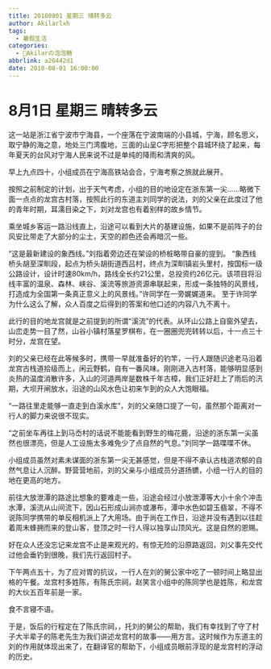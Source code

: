 ```yaml
---
title: 20180801 星期三 晴转多云
author: Akilarlxh
tags:
  - 暑假生活
categories:
  - 🍬Akilarの泡泡糖
abbrlink: a26442d1
date: 2018-08-01 16:00:00
---
```

# 8月1日 星期三 晴转多云

这一站是浙江省宁波市宁海县，一个座落在宁波南端的小县城，宁海，顾名思义，取宁静的海之意，地处三门湾腹地，三面的山呈C字形把整个县城环绕了起来，每年夏天的台风对宁海人民来说不过是单纯的降雨和清爽的风。

早上九点四十，小组成员在宁海高铁站会合，宁海考察之旅就此展开。

按照之前制定的计划，出于天气考虑，小组的目的地设定在浙东第一尖……略微下面一点点的龙宫古村落，按照此行的东道主刘同学的说法，刘的父亲在此度过了他的青年时期，耳濡目染之下，刘对龙宫也有着别样的故乡情节。

乘坐城乡客运一路沿线直上，沿途可以看到大片的基建设施，如果不是前阵子的台风安比带走了大部分的尘土，天空的颜色还会再暗沉一些。

“这是最新建设的象西线。”刘指着旁边还在架设的桥桩略带自豪的提到。
“象西线桥头胡至深甽段，起点为桥头胡街道西吕村，终点为深甽镇岩头里村，按国标一级公路设计，设计时速80km/h，路线全长约21公里，总投资约26亿元。该项目将沿线丰富的温泉、森林、峡谷、溪流等旅游资源串联起来，形成一条独特的风景线，打造成为全国第一条真正意义上的风景线。”许同学在一旁娓娓道来。
至于许同学为什么这么了解，众人百度之后得到的答案和他口述的内容八九不离十。

此行的目的地龙宫就是之前提到的所谓“溪流”的代表。从环山公路上自窗外望去，山峦走势一目了然，山谷小镇村落星罗棋布，在一圈圈兜兜转转以后，十一点三十时分，龙宫在望。

刘的父亲已经在此等候多时，携带一早就准备好的钓竿，一行人跟随识途老马沿着龙宫古栈道拾级而上，闲云野鹤，自有一番风味。刚刚进入古村落，能够明显感到炎热的温度消散许多，入山的河道两岸是数株千年古樟，我们正好赶上了雨后的汛期，大坝开闸放水，沿途的山风水色让初来乍到的众人大饱眼福。

“一路往里走能够一直走到白溪水库”，刘的父亲随口提了一句，虽然那个距离对一行人的脚力来说很不现实。

“之前坐车再往上到马岙村的话说不能能看到野生的梅花鹿，沿途的浙东第一尖虽然也很漂亮，但是人工设施太多难免少了点自然的气息。”刘同学一路喋喋不休。

小组成员虽然对素未谋面的浙东第一尖无甚感觉，但是不得不承认古栈道浓郁的自然气息让人沉醉。野营营地前，刘的父亲与小组成员分道扬镳，小组一行人的目的地在更高的地方。

前往大放泄潭的路途比想象的要难走一些，沿途会经过小放泄潭等大小十余个冲击水潭，溪流从山间流下，因山石形成山涧亦或瀑布，潭中水色如碧玉翡翠，不得不说陈同学携带的单反相机派上了大用场。由于尚在工作日，沿途并没有遇到以往趁着周末蜂拥而来的登山客，登顶之时一行人得以独享山顶风光。这是自然的恩赐。

好在众人还没忘记来龙宫不止是来观光的，有惊无险的沿原路返回，刘父事先交代过他会垂钓到很晚，我们先行返回村子。

下午两点五十，为了应对胃的抗议，一行人在刘的舅公家中吃了一顿时间上略显出格的午餐。龙宫村多姓陈，有陈氏宗祠，赵笑言小组中的陈同学也是姓陈，和龙宫的大伙五百年前是一家。

食不言寝不语。

于是，饭后的行程定在了陈氏宗祠，，托刘的舅公的帮助，我们有幸找到了守了村子大半辈子的陈老先生为我们讲述龙宫村的故事——用方言。这时候作为东道主的刘的作用就体现出来了，在翻译官的帮助下，小组成员眼前浮现的是龙宫村的浮动的历史。

